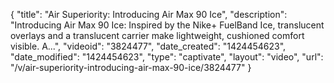 {
    "title": "Air Superiority: Introducing Air Max 90 Ice",
    "description": "Introducing Air Max 90 Ice: Inspired by the Nike+ FuelBand Ice, translucent overlays and a translucent carrier make lightweight, cushioned comfort visible. A...",
    "videoid": "3824477",
    "date_created": "1424454623",
    "date_modified": "1424454623",
    "type": "captivate",
    "layout": "video",
    "url": "\/v\/air-superiority-introducing-air-max-90-ice\/3824477"
}